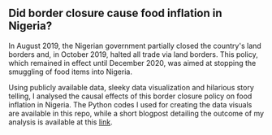 ## Did border closure cause food inflation in Nigeria?
 
In August 2019, the Nigerian government partially closed the country's land borders and, in October 2019, halted all trade via land borders. This policy, which remained in effect until December 2020, was aimed at stopping the smuggling of food items into Nigeria.

Using publicly available data, sleeky data visualization and hilarious story telling, I analysed the causal effects of this border closure policy on food inflation in Nigeria. The Python codes I used for creating the data visuals are available in this repo, while a short blogpost detailing the outcome of my analysis is available at this [link](https://sites.google.com/view/rbbello/portfolio/econometrics-blog/border_closure).
